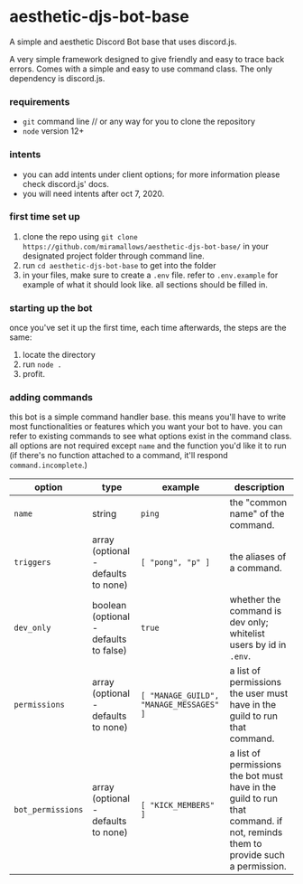# aesthetic-djs-bot-base
A simple and aesthetic Discord Bot base that uses discord.js.

A very simple framework designed to give friendly and easy to trace back errors. Comes with a simple and easy to use command class. The only dependency is discord.js.

### requirements
- `git` command line // or any way for you to clone the repository
- `node` version 12+

### intents
- you can add intents under client options; for more information please check discord.js' docs.
- you will need intents after oct 7, 2020.

### first time set up
1. clone the repo using `git clone https://github.com/miramallows/aesthetic-djs-bot-base/` in your designated project folder through command line.
2. run `cd aesthetic-djs-bot-base` to get into the folder
3. in your files, make sure to create a `.env` file. refer to `.env.example` for example of what it should look like. all sections should be filled in.

### starting up the bot
once you've set it up the first time, each time afterwards, the steps are the same:
1. locate the directory
2. run `node .`
3. profit.

### adding commands
this bot is a simple command handler base. this means you'll have to write most functionalities or features which you want your bot to have.
you can refer to existing commands to see what options exist in the command class. all options are not required except `name` and the function you'd like it to run (if there's no function attached to a command, it'll respond `command.incomplete`.)

| option | type | example | description |
| ------ | ---- | ------- | ----------------------------------------------------------------------- |
| `name` | string | `ping` | the "common name" of the command. |
| `triggers` | array (optional - defaults to none) | `[ "pong", "p" ]` | the aliases of a command. | 
| `dev_only` | boolean (optional - defaults to false) | `true` | whether the command is dev only; whitelist users by id in `.env`. |
| `permissions` | array (optional - defaults to none) | `[ "MANAGE_GUILD", "MANAGE_MESSAGES" ]` | a list of permissions the user must have in the guild to run that command. |
| `bot_permissions` | array (optional - defaults to none) | `[ "KICK_MEMBERS" ]` | a list of permissions the bot must have in the guild to run that command. if not, reminds them to provide such a permission. | 
